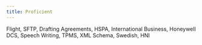 ```yaml
---
title: Proficient
---
```


Flight, SFTP, Drafting Agreements, HSPA, International Business, Honeywell DCS, Speech Writing, TPMS, XML Schema, Swedish, HNI
